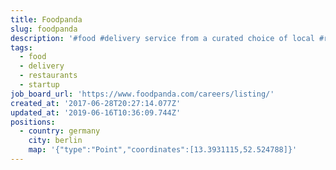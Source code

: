 ```yaml
---
title: Foodpanda
slug: foodpanda
description: '#food #delivery service from a curated choice of local #restaurants; #startup'
tags:
  - food
  - delivery
  - restaurants
  - startup
job_board_url: 'https://www.foodpanda.com/careers/listing/'
created_at: '2017-06-28T20:27:14.077Z'
updated_at: '2019-06-16T10:36:09.744Z'
positions:
  - country: germany
    city: berlin
    map: '{"type":"Point","coordinates":[13.3931115,52.524788]}'
---
```


